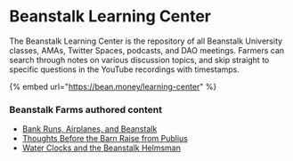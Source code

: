 # Beanstalk Learning Center

The Beanstalk Learning Center is the repository of all Beanstalk University classes, AMAs, Twitter Spaces, podcasts, and DAO meetings. Farmers can search through notes on various discussion topics, and skip straight to specific questions in the YouTube recordings with timestamps.

{% embed url="https://bean.money/learning-center" %}

### Beanstalk Farms authored content

* [Bank Runs, Airplanes, and Beanstalk](https://bean.money/blog/bank-runs-airplanes-and-beanstalk)
* [Thoughts Before the Barn Raise from Publius](https://bean.money/blog/thoughts-before-the-barn-raise)
* [Water Clocks and the Beanstalk Helmsman](https://bean.money/blog/water-clocks-and-the-beanstalk-helmsman)
